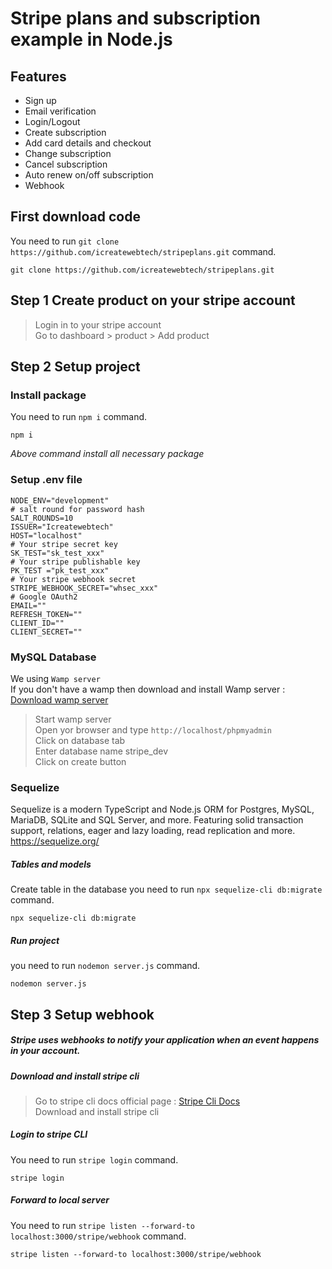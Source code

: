 # Stripe plans and subscription example in Node.js
## Features
- Sign up
- Email verification
- Login/Logout
- Create subscription
- Add card details and checkout
- Change subscription
- Cancel subscription
- Auto renew on/off subscription
- Webhook 
## First download code
You need to run `git clone https://github.com/icreatewebtech/stripeplans.git` command.
```
git clone https://github.com/icreatewebtech/stripeplans.git
```
## Step 1 Create product on your stripe account
> Login in to your stripe account\
> Go to dashboard > product > Add product

## Step 2 Setup project
### Install package 
You need to run `npm i` command.
```
npm i
```
_Above command install all necessary package_

### Setup .env file 
```
NODE_ENV="development"
# salt round for password hash
SALT_ROUNDS=10
ISSUER="Icreatewebtech" 
HOST="localhost"
# Your stripe secret key
SK_TEST="sk_test_xxx" 
# Your stripe publishable key
PK_TEST ="pk_test_xxx"
# Your stripe webhook secret
STRIPE_WEBHOOK_SECRET="whsec_xxx"
# Google OAuth2
EMAIL=""
REFRESH_TOKEN=""
CLIENT_ID=""
CLIENT_SECRET=""
```
### MySQL Database
We using `Wamp server` <br/>
If you don't have a wamp then download and install Wamp server : [Download wamp server](https://www.wampserver.com/en/)

> Start wamp server\
> Open yor browser and type `http://localhost/phpmyadmin` <br />
> Click on database tab\
> Enter database name stripe_dev\
> Click on create button

### Sequelize 
Sequelize is a modern TypeScript and Node.js ORM for Postgres, MySQL, MariaDB, SQLite and SQL Server, and more. Featuring solid transaction support, relations, eager and lazy loading, read replication and more.<br />
https://sequelize.org/
##### Tables and models
Create table in the database you need to run `npx sequelize-cli db:migrate` command.
```
npx sequelize-cli db:migrate
```
##### Run project
you need to run `nodemon server.js` command.
```
nodemon server.js
```

## Step 3 Setup webhook 
##### Stripe uses webhooks to notify your application when an event happens in your account.
##### Download and install stripe cli
> Go to stripe cli docs official page : [Stripe Cli Docs](https://stripe.com/docs/stripe-cli "Get started with the Stripe CLI")<br/>
> Download and install stripe cli 
##### Login to stripe CLI
You need to run `stripe login` command.
```
stripe login
```
##### Forward to local server
You need to run `stripe listen --forward-to localhost:3000/stripe/webhook` command.
```
stripe listen --forward-to localhost:3000/stripe/webhook
```



